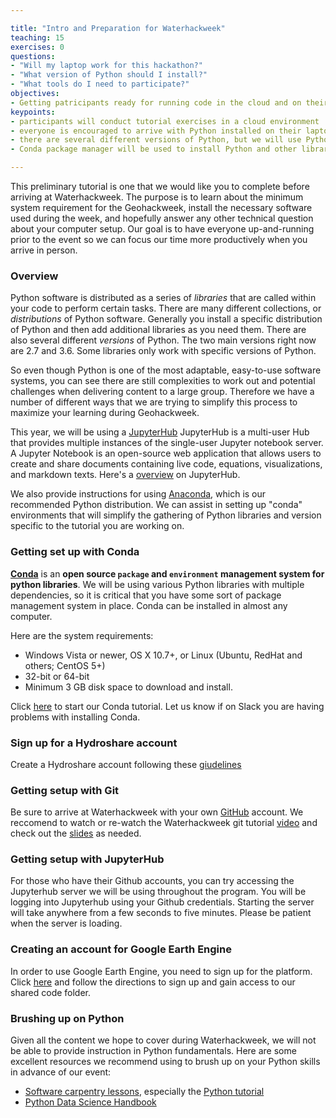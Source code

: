 ```yaml
---

title: "Intro and Preparation for Waterhackweek"
teaching: 15
exercises: 0
questions:
- "Will my laptop work for this hackathon?"
- "What version of Python should I install?"
- "What tools do I need to participate?"
objectives:
- Getting patricipants ready for running code in the cloud and on their local machines during the Waterhackweek
keypoints:
- participants will conduct tutorial exercises in a cloud environment
- everyone is encouraged to arrive with Python installed on their laptop for the project work
- there are several different versions of Python, but we will use Python 3.6 for this hackathon
- Conda package manager will be used to install Python and other libraries

---
```


This preliminary tutorial is one that we would like you to complete before arriving at Waterhackweek. The purpose is to learn about the minimum system requirement for the Geohackweek, install the necessary software used during the week, and hopefully answer any other technical question about your computer setup. Our goal is to have everyone up-and-running prior to the event so we can focus our time more productively when you arrive in person.

### Overview

Python software is distributed as a series of *libraries* that are called within your code to perform certain tasks. There are many different collections, or *distributions* of Python software. Generally you install a specific distribution of Python and then add additional libraries as you need them. There are also several different *versions* of Python. The two main versions right now are 2.7 and 3.6. Some libraries only work with specific versions of Python.

So even though Python is one of the most adaptable, easy-to-use software systems, you can see there are still complexities to work out and potential challenges when delivering content to a large group. Therefore we have a number of different ways that we are trying to simplify this process to maximize your learning during Geohackweek.

This year, we will be using a [JupyterHub](https://jupyterhub.readthedocs.io/en/latest/) JupyterHub is a multi-user Hub that provides multiple instances of the single-user Jupyter notebook server. A Jupyter Notebook is an open-source web application that allows users to create and share documents containing live code, equations, visualizations, and markdown texts. Here's a [overview](https://www.slideshare.net/willingc/jupyterhub-a-thing-explainer-overview?from_action=save) on JupyterHub.

We also provide instructions for using [Anaconda](https://www.continuum.io), which is our recommended Python distribution. We can assist in setting up "conda" environments that will simplify the gathering of Python libraries and version specific to the tutorial you are working on.

### Getting set up with Conda

[**Conda**](http://conda.pydata.org/docs/) is an **open source `package` and `environment` management system for python libraries**. We will be using various
Python libraries with multiple dependencies, so it is critical that you have some sort of 
package management system in place. Conda can be installed in almost any computer.

Here are the system requirements:

- Windows Vista or newer, OS X 10.7+, or Linux (Ubuntu, RedHat and others; CentOS 5+)
- 32-bit or 64-bit
- Minimum 3 GB disk space to download and install.

Click [here](https://waterhackweek.github.io/preliminary/01-conda-tutorial/) to start our Conda tutorial. Let us know if on Slack you are having problems with installing Conda.

### Sign up for a Hydroshare account

Create a Hydroshare account following these [giudelines](https://help.hydroshare.org/introduction-to-hydroshare/getting-started/create-an-account/) 

### Getting setup with Git

Be sure to arrive at Waterhackweek with your own [GitHub](https://github.com/) account. We reccomend to watch or re-watch the Waterhackweek git tutorial [video](https://youtu.be/Bc5BO9gPC9w) and check out the [slides](https://github.com/waterhackweek/git_practice/blob/master/Git-Waterhackweek-Slides.pdf) as needed.

### Getting setup with JupyterHub 

For those who have their Github accounts, you can try accessing the Jupyterhub server we will be using throughout the program. You will be logging into Jupyterhub using your Github credentials. Starting the server will take anywhere from a few seconds to five minutes. Please be patient when the server is loading. 

### Creating an account for Google Earth Engine
In order to use Google Earth Engine, you need to sign up for the platform. 
Click [here](https://waterhackweek.github.io/preliminary/02-access-javascript/) and follow the directions to sign up and gain access to our shared code folder.

### Brushing up on Python

Given all the content we hope to cover during Waterhackweek, we will not be able to provide instruction in Python fundamentals. Here are some excellent resources we recommend using to brush up on your Python skills in advance of our event:

* [Software carpentry lessons](https://software-carpentry.org/lessons/), especially the [Python tutorial](http://swcarpentry.github.io/python-novice-inflammation/)
* [Python Data Science Handbook](https://github.com/jakevdp/PythonDataScienceHandbook) 


